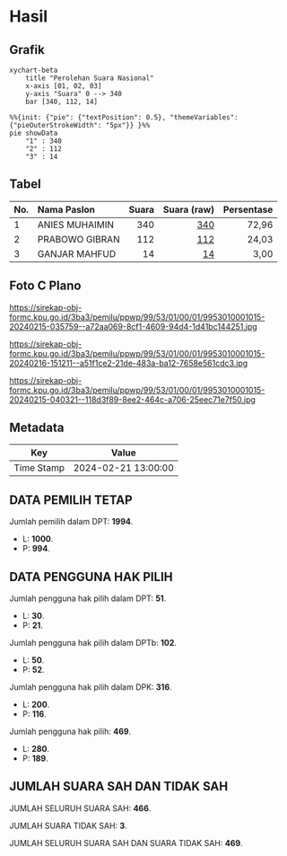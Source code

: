 # Hasil

## Grafik

```mermaid
xychart-beta
    title "Perolehan Suara Nasional"
    x-axis [01, 02, 03]
    y-axis "Suara" 0 --> 340
    bar [340, 112, 14]
```

```mermaid
%%{init: {"pie": {"textPosition": 0.5}, "themeVariables": {"pieOuterStrokeWidth": "5px"}} }%%
pie showData
    "1" : 340
    "2" : 112
    "3" : 14
```

## Tabel

| No. | Nama Paslon    | Suara | Suara (raw) | Persentase |
|:--- |:-------------- | -----:| -----------:| ----------:|
| 1   | ANIES MUHAIMIN | 340   | [340][p-1]  | 72,96      |
| 2   | PRABOWO GIBRAN | 112   | [112][p-2]  | 24,03      |
| 3   | GANJAR MAHFUD  | 14    | [14][p-3]   | 3,00       |


[p-1]: https://github.com/gigit-pemilu/pemilu-2024/blob/main/pilpres/hitung-suara/sub/99-luar-negeri/sub/53-jeddah-arab-saudi/sub/01-jeddah-arab-saudi/sub/0001-jeddah-arab-saudi/sub/015-ksk-003/sub/paslon-1.txt
[p-2]: https://github.com/gigit-pemilu/pemilu-2024/blob/main/pilpres/hitung-suara/sub/99-luar-negeri/sub/53-jeddah-arab-saudi/sub/01-jeddah-arab-saudi/sub/0001-jeddah-arab-saudi/sub/015-ksk-003/sub/paslon-2.txt
[p-3]: https://github.com/gigit-pemilu/pemilu-2024/blob/main/pilpres/hitung-suara/sub/99-luar-negeri/sub/53-jeddah-arab-saudi/sub/01-jeddah-arab-saudi/sub/0001-jeddah-arab-saudi/sub/015-ksk-003/sub/paslon-3.txt

## Foto C Plano

https://sirekap-obj-formc.kpu.go.id/3ba3/pemilu/ppwp/99/53/01/00/01/9953010001015-20240215-035759--a72aa069-8cf1-4609-94d4-1d41bc144251.jpg

https://sirekap-obj-formc.kpu.go.id/3ba3/pemilu/ppwp/99/53/01/00/01/9953010001015-20240216-151211--a51f1ce2-21de-483a-ba12-7658e561cdc3.jpg

https://sirekap-obj-formc.kpu.go.id/3ba3/pemilu/ppwp/99/53/01/00/01/9953010001015-20240215-040321--118d3f89-8ee2-464c-a706-25eec71e7f50.jpg


## Metadata

| Key        | Value               |
| ---------- | ------------------- |
| Time Stamp | 2024-02-21 13:00:00 |


## DATA PEMILIH TETAP

Jumlah pemilih dalam DPT: **1994**.
 * L: **1000**.
 * P: **994**.

## DATA PENGGUNA HAK PILIH

Jumlah pengguna hak pilih dalam DPT: **51**.
 * L: **30**.
 * P: **21**.

Jumlah pengguna hak pilih dalam DPTb: **102**.
 * L: **50**.
 * P: **52**.

Jumlah pengguna hak pilih dalam DPK: **316**.
 * L: **200**.
 * P: **116**.

Jumlah pengguna hak pilih: **469**.
 * L: **280**.
 * P: **189**.

## JUMLAH SUARA SAH DAN TIDAK SAH

JUMLAH SELURUH SUARA SAH: **466**.

JUMLAH SUARA TIDAK SAH: **3**.

JUMLAH SELURUH SUARA SAH DAN SUARA TIDAK SAH: **469**.


